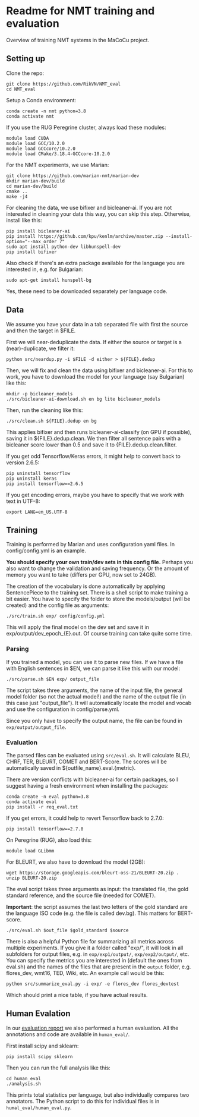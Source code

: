 # Readme for NMT training and evaluation

Overview of training NMT systems in the MaCoCu project.

## Setting up

Clone the repo:

```
git clone https://github.com/RikVN/NMT_eval
cd NMT_eval
```

Setup a Conda environment:

```
conda create -n nmt python=3.8
conda activate nmt
```

If you use the RUG Peregrine cluster, always load these modules:

```
module load CUDA
module load GCC/10.2.0
module load GCCcore/10.2.0
module load CMake/3.18.4-GCCcore-10.2.0
```

For the NMT experiments, we use Marian:

```
git clone https://github.com/marian-nmt/marian-dev
mkdir marian-dev/build
cd marian-dev/build
cmake ..
make -j4
```

For cleaning the data, we use bifixer and bicleaner-ai. If you are not interested in cleaning your data this way, you can skip this step. Otherwise, install like this:

```
pip install bicleaner-ai
pip install https://github.com/kpu/kenlm/archive/master.zip --install-option="--max_order 7"
sudo apt install python-dev libhunspell-dev
pip install bifixer
```

Also check if there's an extra package available for the language you are interested in, e.g. for Bulgarian:

```
sudo apt-get install hunspell-bg
```

Yes, these need to be downloaded separately per language code.

## Data

We assume you have your data in a tab separated file with first the source and then the target in $FILE.

First we will near-deduplicate the data. If either the source or target is a (near)-duplicate, we filter it:

```
python src/neardup.py -i $FILE -d either > ${FILE}.dedup
```

Then, we will fix and clean the data using bifixer and bicleaner-ai. For this to work, you have to download the model for your language (say Bulgarian) like this:

```
mkdir -p bicleaner_models
./src/bicleaner-ai-download.sh en bg lite bicleaner_models
```

Then, run the cleaning like this:

```
./src/clean.sh ${FILE}.dedup en bg
```

This applies bifixer and then runs bicleaner-ai-classify (on GPU if possible), saving it in ${FILE}.dedup.clean. We then filter all sentence pairs with a bicleaner score lower than 0.5 and save it to {FILE}.dedup.clean.filter.

If you get odd Tensorflow/Keras errors, it might help to convert back to version 2.6.5:

```
pip uninstall tensorflow
pip uninstall keras
pip install tensorflow==2.6.5
```

If you get encoding errors, maybe you have to specify that we work with text in UTF-8:

```
export LANG=en_US.UTF-8
```

## Training

Training is performed by Marian and uses configuration yaml files. In config/config.yml is an example.

**You should specify your own train/dev sets in this config file.** Perhaps you also want to change the validation and saving frequency. Or the amount of memory you want to take (differs per GPU, now set to 24GB).

The creation of the vocabulary is done automatically by applying SentencePiece to the training set. There is a shell script to make training a bit easier. You have to specify the folder to store the models/output (will be created) and the config file as arguments:

```
./src/train.sh exp/ config/config.yml
```

This will apply the final model on the dev set and save it in exp/output/dev_epoch_{E}.out. Of course training can take quite some time.

### Parsing

If you trained a model, you can use it to parse new files. If we have a file with English sentences in $EN, we can parse it like this with our model:

```
./src/parse.sh $EN exp/ output_file
```

The script takes three arguments, the name of the input file, the general model folder (so not the actual model!) and the name of the output file (in this case just "output_file"). It will automatically locate the model and vocab and use the configuration in config/parse.yml.

Since you only have to specify the output name, the file can be found in ``exp/output/output_file``.

### Evaluation

The parsed files can be evaluated using ``src/eval.sh``. It will calculate BLEU, CHRF, TER, BLEURT, COMET and BERT-Score. The scores will be automatically saved in ${outfile_name}.eval.{metric}.

There are version conflicts with bicleaner-ai for certain packages, so I suggest having a fresh environment when installing the packages:

```
conda create -n eval python=3.8
conda activate eval
pip install -r req_eval.txt
```

If you get errors, it could help to revert Tensorflow back to 2.7.0:

```
pip install tensorflow==2.7.0
```

On Peregrine (RUG), also load this:

```
module load GLibmm
```

For BLEURT, we also have to download the model (2GB):

```
wget https://storage.googleapis.com/bleurt-oss-21/BLEURT-20.zip .
unzip BLEURT-20.zip
```

The eval script takes three arguments as input: the translated file, the gold standard reference, and the source file (needed for COMET).

**Important**: the script assumes the last two letters of the gold standard are the language ISO code (e.g. the file is called dev.bg). This matters for BERT-score.

```
./src/eval.sh $out_file $gold_standard $source
```

There is also a helpful Python file for summarizing all metrics across multiple experiments. If you give it a folder called "exp/", it will look in all subfolders for output files, e.g. in ``exp/exp1/output/``, ``exp/exp2/output/``, etc. You can specify the metrics you are interested in (default the ones from eval.sh) and the names of the files that are present in the ``output`` folder, e.g. flores_dev, wmt16, TED, Wiki, etc. An example call would be this:

```
python src/summarize_eval.py -i exp/ -e flores_dev flores_devtest
```

Which should print a nice table, if you have actual results.

## Human Evalation

In our [evaluation report](https://www.dlsi.ua.es/~mespla/MaCoCu_evaluation_report.pdf) we also performed a human evaluation. All the annotations and code are available in ``human_eval/``.

First install scipy and sklearn:

```
pip install scipy sklearn
```

Then you can run the full analysis like this:

```
cd human_eval
./analysis.sh
```

This prints total statistics per language, but also individually compares two annotators. The Python script to do this for individual files is in ``humal_eval/human_eval.py``.
